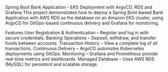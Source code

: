 
Spring Boot Bank Application - EKS Deployment with ArgoCD, RDS and Grafana
This project demonstrates how to deploy a Spring Boot-based Bank Application with AWS RDS as the database on an Amazon EKS cluster, using ArgoCD for GitOps-based continuous delivery and Grafana for monitoring.

Features
User Registration & Authentication – Register and log in with secure credentials.
Banking Operations – Deposit, withdraw, and transfer funds between accounts.
Transaction History – View a complete log of all transactions.
Continuous Delivery – ArgoCD automates Kubernetes deployments using GitOps.
Monitoring – Grafana and Prometheus provide real-time metrics and dashboards.
Managed Database – Uses AWS RDS (MySQL) for persistent and scalable storage.
